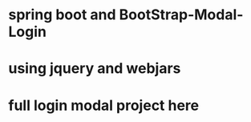# spring boot and BootStrap-Modal-Login
# using jquery and webjars 
# full login modal project here
